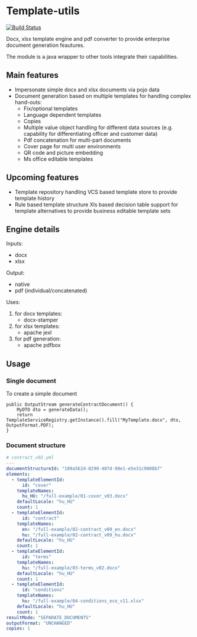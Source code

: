 # Template-utils

[![Build Status](https://travis-ci.org/videki/template-utils.png?branch=master)](https://travis-ci.org/videki/template-utils)

Docx, xlsx template engine and pdf converter to provide enterprise document generation feautures.

The module is a java wrapper to other tools integrate their capabilities.

## Main features

- Impersonate simple docx and xlsx documents via pojo data
- Document generation based on multiple templates for handling complex hand-outs:
    - Fix/optional templates
    - Language dependent templates
    - Copies
    - Multiple value object handling for different data sources (e.g. capability for differentiating officer and customer data)
    - Pdf concatenation for multi-part documents 
    - Cover page for multi user environments
    - QR code and picture embedding
    - Ms office editable templates
    
## Upcoming features

- Template repository handling
    VCS based template store to provide template history
- Rule based template structure 
    Xls based decision table support for template alternatives to provide business editable template sets  
     

## Engine details

Inputs:
- docx
- xlsx

Output:
- native
- pdf (individual/concatenated)

Uses:
1. for docx templates:
    - docx-stamper
2. for xlsx templates:
    - apache jexl
3. for pdf generation:
    - apache pdfbox

## Usage

### Single document

To create a simple document 

    public OutputStream generateContractDocument() {
        MyDTO dto = generateData();
        return TemplateServiceRegistry.getInstance().fill("MyTemplate.docx", dto, OutputFormat.PDF);
    }
    
### Document structure

```yaml
# contract_v02.yml
---
documentStructureId: "109a562d-8290-407d-98e1-e5e31c9808b7"
elements:
  - templateElementId:
      id: "cover"
    templateNames:
      hu_HU: "/full-example/01-cover_v03.docx"
    defaultLocale: "hu_HU"
    count: 1
  - templateElementId:
      id: "contract"
    templateNames:
      en: "/full-example/02-contract_v09_en.docx"
      hu: "/full-example/02-contract_v09_hu.docx"
    defaultLocale: "hu_HU"
    count: 1
  - templateElementId:
      id: "terms"
    templateNames:
      hu: "/full-example/03-terms_v02.docx"
    defaultLocale: "hu_HU"
    count: 1
  - templateElementId:
      id: "conditions"
    templateNames:
      hu: "/full-example/04-conditions_eco_v11.xlsx"
    defaultLocale: "hu_HU"
    count: 1
resultMode: "SEPARATE_DOCUMENTS"
outputFormat: "UNCHANGED"
copies: 1

```

